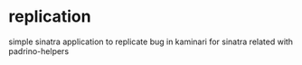 replication
===========

simple sinatra application to replicate bug in kaminari for sinatra related with padrino-helpers
